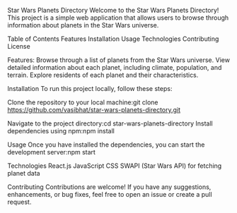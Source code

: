 Star Wars Planets Directory
Welcome to the Star Wars Planets Directory! This project is a simple web application that allows users to browse through information about planets in the Star Wars universe.

Table of Contents
Features
Installation
Usage
Technologies
Contributing
License

Features:
Browse through a list of planets from the Star Wars universe.
View detailed information about each planet, including climate, population, and terrain.
Explore residents of each planet and their characteristics.


Installation
To run this project locally, follow these steps:

Clone the repository to your local machine:git clone https://github.com/vasibhat/star-wars-planets-directory.git

Navigate to the project directory:cd star-wars-planets-directory
Install dependencies using npm:npm install

Usage
Once you have installed the dependencies, you can start the development server:npm start

Technologies
React.js
JavaScript
CSS
SWAPI (Star Wars API) for fetching planet data


Contributing
Contributions are welcome! If you have any suggestions, enhancements, or bug fixes, feel free to open an issue or create a pull request.

